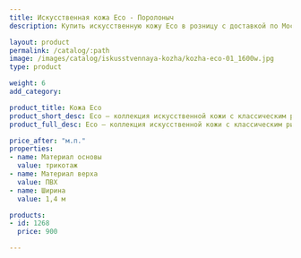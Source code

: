```yaml
---
title: Искусственная кожа Eco - Поролоныч
description: Купить искусственную кожу Eco в розницу с доставкой по Москве.

layout: product
permalink: /catalog/:path
image: /images/catalog/iskusstvennaya-kozha/kozha-eco-01_1600w.jpg
type: product

weight: 6
add_category: 

product_title: Кожа Eco
product_short_desc: Eco – коллекция искусственной кожи с классическим рисунком. Легкая, прочная и износостойкая, удобна в работе и хорошо драпируется.
product_full_desc: Eco – коллекция искусственной кожи с классическим рисунком. Легкая, прочная и износостойкая, удобна в работе и хорошо драпируется.

price_after: "м.п."
properties:
- name: Материал основы
  value: трикотаж
- name: Материал верха
  value: ПВХ
- name: Ширина
  value: 1,4 м

products:
- id: 1268
  price: 900

---
```

